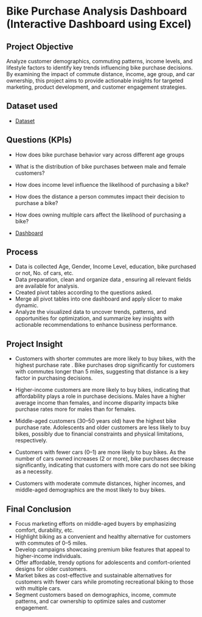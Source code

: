 # Bike Purchase Analysis Dashboard (Interactive Dashboard using Excel)
## Project Objective
Analyze customer demographics, commuting patterns, income levels, and lifestyle factors to identify key trends influencing bike purchase decisions. By examining the impact of commute distance, income, age group, and car ownership, this project aims to provide actionable insights for targeted marketing, product development, and customer engagement strategies.

## Dataset used
- <a href="https://github.com/Fathimathu-swafa/Bike-Purchase-Analysis-Dashboard/blob/main/Raw%20Dataset.xlsx">Dataset</a>

## Questions (KPIs)
- How does bike purchase behavior vary across different age groups
- What is the distribution of bike purchases between male and female customers?
- How does income level influence the likelihood of purchasing a bike?
- How does the distance a person commutes impact their decision to purchase a bike?
- How does owning multiple cars affect the likelihood of purchasing a bike?

- <a href="https://github.com/Fathimathu-swafa/Bike-Purchase-Analysis-Dashboard/blob/main/Screenshot%202025-02-13%20130418.png"> Dashboard </a>

## Process
- Data is collected Age, Gender, Income Level, education, bike purchased or not, No. of cars, etc.
- Data preparation, clean and organize data , ensuring all relevant fields are available for analysis.
- Created pivot tables according to the questions asked.
- Merge all pivot tables into one dashboard and apply slicer to make dynamic.
- Analyze the visualized data to uncover trends, patterns, and opportunities for optimization, and summarize key insights with actionable recommendations to enhance business performance.

## Project Insight
- Customers with shorter commutes are more likely to buy bikes, with the highest purchase rate .
  Bike purchases drop significantly for customers with commutes longer than 5 miles, suggesting that distance is a key factor in purchasing decisions.

- Higher-income customers are more likely to buy bikes, indicating that affordability plays a role in purchase decisions.
  Males have a higher average income than females, and income disparity impacts bike purchase rates more for males than for females.

- Middle-aged customers (30–50 years old) have the highest bike purchase rate.
  Adolescents and older customers are less likely to buy bikes, possibly due to financial constraints and physical limitations, respectively.

- Customers with fewer cars (0–1) are more likely to buy bikes.
  As the number of cars owned increases (2 or more), bike purchases decrease significantly, indicating that customers with more cars do not see biking as a necessity.

- Customers with moderate commute distances, higher incomes, and middle-aged demographics are the most likely to buy bikes.

## Final Conclusion
- Focus marketing efforts on middle-aged buyers by emphasizing comfort, durability, etc.
- Highlight biking as a convenient and healthy alternative for customers with commutes of 0–5 miles.
- Develop campaigns showcasing premium bike features that appeal to higher-income individuals.
- Offer affordable, trendy options for adolescents and comfort-oriented designs for older customers.
- Market bikes as cost-effective and sustainable alternatives for customers with fewer cars while promoting recreational biking to those with multiple cars.
- Segment customers based on demographics, income, commute patterns, and car ownership to optimize sales and customer engagement.



